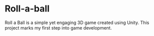 # Roll-a-ball
Roll a Ball is a simple yet engaging 3D game created using Unity. This project marks my first step into game development.

